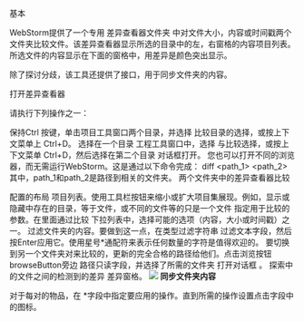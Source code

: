 基本

WebStorm提供了一个专用 差异查看器文件夹 中对文件大小，内容或时间戳两个文件夹比较文件。该差异查看器显示所选的目录中的左，右窗格的内容项目列表。所选文件的内容显示在下面的窗格中，用差异是颜色突出显示。

除了探讨分歧，该工具还提供了接口，用于同步文件夹的内容。

打开差异查看器

请执行下列操作之一：

保持Ctrl 按键，单击项目工具窗口两个目录，并选择 比较目录的选择，或按上下文菜单上 Ctrl+D。
选择在一个目录 工程工具窗口中，选择 与比较选择，或按上下文菜单 Ctrl+D，然后选择在第二个目录 对话框打开。
您也可以打开不同的浏览器，而无需运行WebStorm。这是通过以下命令完成： <path to WebStorm executable file> diff <path_1> <path_2> 其中，path_1和path_2是路径到相关的文件夹。
两个文件夹中的差异查看器比较

配置的布局 项目列表。使用工具栏按钮来缩小或扩大项目集展现。例如，显示或隐藏中存在的目录，等于文件，或不同的文件等的只是一个文件
指定用于比较的参数。在里面通过比较 下拉列表中，选择可能的选项（内容，大小或时间戳）之一。
过滤文件夹的内容。要做到这一点，在类型过滤字符串 过滤文本字段，然后按Enter应用它。使用星号*通配符来表示任何数量的字符是值得欢迎的。
要切换到另一个文件夹对来比较的，更新的完全合格的路径给他们。点击浏览按钮browseButton旁边 路径只读字段，并选择了所需的文件夹 打开对话框 。
探索中的文件之间的检测到的差异 差异窗格。
![](https://www.jetbrains.com/help/img/idea/compareFolders.png)
**同步文件夹内容**

对于每对的物品，在 *字段中指定要应用的操作。直到所需的操作设置点击字段中的图标。
